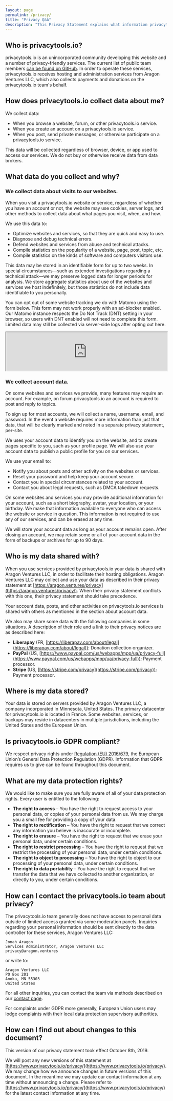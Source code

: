 ```yaml
---
layout: page
permalink: /privacy/
title: "Privacy Q&A"
description: "This Privacy Statement explains what information privacytoolsIO and its related entities collect about its users, what we do with that information, and how we handle the content you place in our products and services."
---
```


## Who is privacytools.io?

privacytools.io is an unincorporated community developing this website and a number of privacy-friendly services. The current list of public team members [can be found on GitHub](https://github.com/orgs/privacytoolsIO/people). In order to operate these services, privacytools.io receives hosting and administration services from Aragon Ventures LLC, which also collects payments and donations on the privacytools.io team's behalf.

## How does privacytools.io collect data about me?

We collect data:

* When you browse a website, forum, or other privacytools.io service.
* When you create an account on a privacytools.io service.
* When you post, send private messages, or otherwise participate on a privacytools.io service.

This data will be collected regardless of browser, device, or app used to access our services. We do not buy or otherwise receive data from data brokers.

## What data do you collect and why?

### We collect data about visits to our websites.

When you visit a privacytools.io website or service, regardless of whether you have an account or not, the website may use cookies, server logs, and other methods to collect data about what pages you visit, when, and how.

We use this data to:

* Optimize websites and services, so that they are quick and easy to use.
* Diagnose and debug technical errors.
* Defend websites and services from abuse and technical attacks.
* Compile statistics on the popularity of a website, page, post, topic, etc.
* Compile statistics on the kinds of software and computers visitors use.

This data may be stored in an identifiable form for up to two weeks. In special circumstances—such as extended investigations regarding a technical attack—we may preserve logged data for longer periods for analysis. We store aggregate statistics about use of the websites and services we host indefinitely, but those statistics do not include data identifiable to you personally.

You can opt out of some website tracking we do with Matomo using the form below. This form may not work properly with an ad-blocker enabled. Our Matomo instance respects the Do Not Track (DNT) setting in your browser, so users with DNT enabled will not need to complete this form. Limited data may still be collected via server-side logs after opting out here.

<iframe style="border: 1; height: 120px; width: 100%;" src="https://stats.privacytools.io/index.php?module=CoreAdminHome&action=optOut&language=en&backgroundColor=ffffff&fontColor=212529&fontSize=1rem&fontFamily=-apple-system%2CBlinkMacSystemFont%2C%22Segoe%20UI%22%2CRoboto%2C%22Helvetica%20Neue%22%2CArial%2Csans-serif%2C%22Apple%20Color%20Emoji%22%2C%22Segoe%20UI%20Emoji%22%2C%22Segoe%20UI%20Symbol%22%2C%22Noto%20Color%20Emoji%22"></iframe>

### We collect account data.

On some websites and services we provide, many features may require an account. For example, on forum.privacytools.io an account is required to post and reply to topics.

To sign up for most accounts, we will collect a name, username, email, and password. In the event a website requires more information than just that data, that will be clearly marked and noted in a separate privacy statement, per-site.

We uses your account data to identify you on the website, and to create pages specific to you, such as your profile page. We will also use your account data to publish a public profile for you on our services.

We use your email to:

* Notify you about posts and other activity on the websites or services.
* Reset your password and help keep your account secure.
* Contact you in special circumstances related to your account.
* Contact you about legal requests, such as DMCA takedown requests.

On some websites and services you may provide additional information for your account, such as a short biography, avatar, your location, or your birthday. We make that information available to everyone who can access the website or service in question. This information is not required to use any of our services, and can be erased at any time.

We will store your account data as long as your account remains open. After closing an account, we may retain some or all of your account data in the form of backups or archives for up to 90 days.

## Who is my data shared with?

When you use services provided by privacytools.io your data is shared with Aragon Ventures LLC, in order to facilitate their hosting obligations. Aragon Ventures LLC may collect and use your data as described in their privacy statement at [https://aragon.ventures/privacy](https://aragon.ventures/privacy/). When their privacy statement conflicts with this one, their privacy statement should take precedence.

Your account data, posts, and other activities on privacytools.io services is shared with others as mentioned in the section about account data.

We also may share some data with the following companies in some situations. A description of their role and a link to their privacy notices are as described here:

* **Liberapay** (FR, [https://liberapay.com/about/legal](https://liberapay.com/about/legal)): Donation collection organizer.
* **PayPal** (US, [https://www.paypal.com/us/webapps/mpp/ua/privacy-full](https://www.paypal.com/us/webapps/mpp/ua/privacy-full)): Payment processor.
* **Stripe** (US, [https://stripe.com/privacy](https://stripe.com/privacy)): Payment processor.

## Where is my data stored?

Your data is stored on servers provided by Aragon Ventures LLC, a company incorporated in Minnesota, United States. The primary datacenter for privacytools.io is located in France. Some websites, services, or backups may reside in datacenters in multiple jurisdictions, including the United States and the European Union.

## Is privacytools.io GDPR compliant?

We respect privacy rights under [Regulation (EU) 2016/679](https://eur-lex.europa.eu/legal-content/EN/TXT/?uri=uriserv:OJ.L_.2016.119.01.0001.01.ENG), the European Union’s General Data Protection Regulation (GDPR). Information that GDPR requires us to give can be found throughout this document.

## What are my data protection rights?

We would like to make sure you are fully aware of all of your data protection rights. Every user is entitled to the following:

* **The right to access** – You have the right to request access to your personal data, or copies of your personal data from us. We may charge you a small fee for providing a copy of your data.
* **The right to rectification** – You have the right to request that we correct any information you believe is inaccurate or incomplete.
* **The right to erasure** – You have the right to request that we erase your personal data, under certain conditions.
* **The right to restrict processing** – You have the right to request that we restrict the processing of your personal data, under certain conditions.
* **The right to object to processing** – You have the right to object to our processing of your personal data, under certain conditions.
* **The right to data portability** – You have the right to request that we transfer the data that we have collected to another organization, or directly to you, under certain conditions.

## How can I contact the privacytools.io team about privacy?

The privacytools.io team generally does not have access to personal data outside of limited access granted via some moderation panels. Inquiries regarding your personal information should be sent directly to the data controller for these services, Aragon Ventures LLC:

```
Jonah Aragon
Services Administrator, Aragon Ventures LLC
privacy@aragon.ventures
```

or write to:

```
Aragon Ventures LLC
PO Box 201
Anoka, MN 55303
United States
```

For all other inquiries, you can contact the team via methods described on our [contact page](https://www.privacytools.io/contact/).

For complaints under GDPR more generally, European Union users may lodge complaints with their local data protection supervisory authorities.

## How can I find out about changes to this document?

This version of our privacy statement took effect October 8th, 2019.

We will post any new versions of this statement at [https://www.privacytools.io/privacy/](https://www.privacytools.io/privacy/). We may change how we announce changes in future versions of this document. In the meantime we may update our contact information at any time without announcing a change. Please refer to [https://www.privacytools.io/privacy/](https://www.privacytools.io/privacy/) for the latest contact information at any time.
